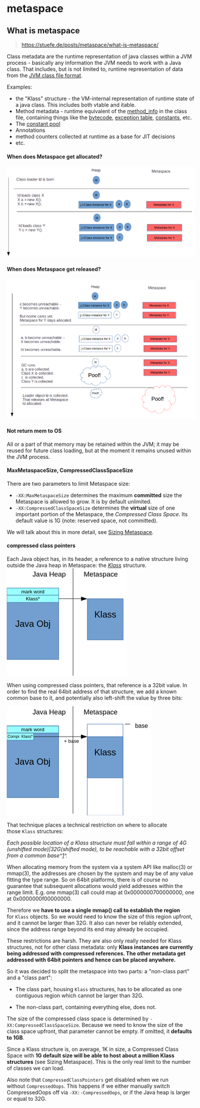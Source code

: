 # metaspace

## What is metaspace

> https://stuefe.de/posts/metaspace/what-is-metaspace/

Class metadata are the runtime representation of java classes within a JVM process - basically any information the JVM needs to work with a Java class. That includes, but is not limited to, runtime representation of data from the [JVM class file format](https://docs.oracle.com/javase/specs/jvms/se8/html/jvms-4.html).

Examples:

-   the "Klass" structure - the VM-internal representation of runtime state of a java class. This includes both vtable and itable.
-   Method metadata - runtime equivalent of the [method_info](https://docs.oracle.com/javase/specs/jvms/se8/html/jvms-4.html#jvms-4.6) in the class file, containing things like the [bytecode](https://docs.oracle.com/javase/specs/jvms/se8/html/jvms-4.html#jvms-4.7.3), [exception table](https://docs.oracle.com/javase/specs/jvms/se8/html/jvms-4.html#jvms-4.7.5), [constants](https://docs.oracle.com/javase/specs/jvms/se8/html/jvms-4.html#jvms-4.7.2), etc.
-   The [constant pool](https://docs.oracle.com/javase/specs/jvms/se8/html/jvms-4.html#jvms-4.4)
-   Annotations
-   method counters collected at runtime as a base for JIT decisions
-   etc.

#### When does Metaspace get allocated?

![](metaspace.assets/metaspace-alloc.png)


#### When does Metaspace get released?
![](metaspace.assets/metaspace-release.png)


#### Not return mem to OS

All or a part of that memory may be retained within the JVM; it may be reused for future class loading, but at the moment it remains unused within the JVM process.


#### MaxMetaspaceSize, CompressedClassSpaceSize

There are two parameters to limit Metaspace size:

-   `-XX:MaxMetaspaceSize` determines the maximum **committed** size the Metaspace is allowed to grow. It is by default unlimited.
-   `-XX:CompressedClassSpaceSize` determines the **virtual** size of one important portion of the Metaspace, the *Compressed Class Space*. Its default value is 1G (note: reserved space, not committed).

We will talk about this in more detail, see [Sizing Metaspace](https://stuefe.de/posts/metaspace/sizing-metaspace).



#### compressed class pointers
Each Java object has, in its header, a reference to a native structure living outside the Java heap in Metaspace: the [*Klass*](http://hg.openjdk.java.net/jdk/jdk11/file/1ddf9a99e4ad/src/hotspot/share/oops/klass.hpp#l78) structure.
![](metaspace.assets/obj-header.png)

When using compressed class pointers, that reference is a 32bit value. In order to find the real 64bit address of that structure, we add a known common base to it, and potentially also left-shift the value by three bits:

![](metaspace.assets/2021-09-22-12-54-41.png)

That technique places a technical restriction on where to allocate those `Klass` structures:

*Each possible location of a Klass structure must fall within a range of 4G (unshifted mode)|32G(shifted mode), to be reachable with a 32bit offset from a common base^[1](https://stuefe.de/posts/metaspace/what-is-compressed-class-space/#fn:1)^.*

When allocating memory from the system via a system API like malloc(3) or mmap(3), the addresses are chosen by the system and may be of any value fitting the type range. So on 64bit platforms, there is of course no guarantee that subsequent allocations would yield addresses within the range limit. E.g. one mmap(3) call could map at 0x0000000700000000, one at 0x0000000f00000000.

Therefore we **have to use a single mmap() call to establish the region** for `Klass` objects. So we would need to know the size of this region upfront, and it cannot be larger than 32G. It also can never be reliably extended, since the address range beyond its end may already be occupied.

These restrictions are harsh. They are also only really needed for Klass structures, not for other class metadata: only **Klass instances are currently being addressed with compressed references. The other metadata get addressed with 64bit pointers and hence can be placed anywhere.**

So it was decided to split the metaspace into two parts: a "non-class part" and a "class part":

-   The class part, housing `Klass` structures, has to be allocated as one contiguous region which cannot be larger than 32G.

-   The non-class part, containing everything else, does not.


The size of the compressed class space is determined by `-XX:CompressedClassSpaceSize`. Because we need to know the size of the class space upfront, that parameter cannot be empty. If omitted, it **defaults to 1GB**.

Since a Klass structure is, on average, 1K in size, a Compressed Class Space with **1G default size will be able to host about a million Klass structures** (see Sizing Metaspace). This is the only real limit to the number of classes we can load.

Also note that `CompressedClassPointers` get disabled when we run without `CompressedOops`. This happens if we either manually switch CompressedOops off via `-XX:-CompressedOops`, or if the Java heap is larger or equal to 32G.

